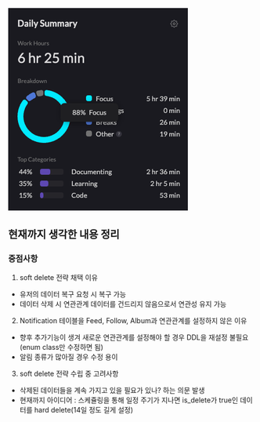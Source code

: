 <img src="/Tracking_Time/4_Apr/250419.png">

## 현재까지 생각한 내용 정리
### 중점사항
1. soft delete 전략 채택 이유
* 유저의 데이터 복구 요청 시 복구 가능
* 데이터 삭제 시 연관관계 데이터를 건드리지 않음으로서 연관성 유지 가능
2. Notification 테이블을 Feed, Follow, Album과 연관관계를 설정하지 않은 이유
* 향후 추가기능이 생겨 새로운 연관관계를 설정해야 할 경우 DDL을 재설정 불필요(enum class만 수정하면 됨)
* 알림 종류가 많아질 경우 수정 용이
3. soft delete 전략 수립 중 고려사항
* 삭제된 데이터들을 계속 가지고 있을 필요가 있나? 하는 의문 발생
* 현재까지 아이디어 : 스케쥴링을 통해 일정 주기가 지나면 is_delete가 true인 데이터를 hard delete(14일 정도 길게 설정) 